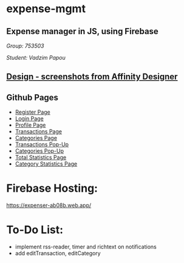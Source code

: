 # expense-mgmt

## Expense manager in JS, using Firebase

_Group: 753503_

_Student: Vadzim Papou_

## [Design - screenshots from Affinity Designer](https://www.figma.com/file/x1i4ceJDfF2WMYDHwi0kSy/Expenser)

## Github Pages
- [Register Page](https://vdmppv.github.io/expense-mgmt/src/register.html)
- [Login Page](https://vdmppv.github.io/expense-mgmt/src/login.html)
- [Profile Page](https://vdmppv.github.io/expense-mgmt/src/profile.html)
- [Transactions Page](https://vdmppv.github.io/expense-mgmt/src/transactions.html)
- [Categories Page](https://vdmppv.github.io/expense-mgmt/src/categories.html)
- [Transactions Pop-Up](https://vdmppv.github.io/expense-mgmt/src/addTransaction.html)
- [Categories Pop-Up](https://vdmppv.github.io/expense-mgmt/src/addCategory.html)
- [Total Statistics Page](https://vdmppv.github.io/expense-mgmt/src/statistics_total)
- [Category Statistics Page](https://vdmppv.github.io/expense-mgmt/src/statistics_category.html)

# Firebase Hosting:  
https://expenser-ab08b.web.app/

# To-Do List:
- implement rss-reader, timer and richtext on notifications 
- add editTransaction, editCategory

